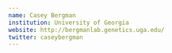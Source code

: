 ```yaml
---
name: Casey Bergman
institution: University of Georgia
website: http://bergmanlab.genetics.uga.edu/
twitter: caseybergman
---
```

